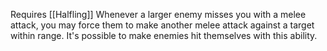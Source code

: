 Requires [[Halfling]]
Whenever a larger enemy misses you with a melee attack, you may force them to make another melee attack against a target within range. It's possible to make enemies hit themselves with this ability.